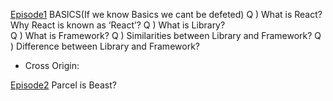 
[Episode1](/Notes/EP-1.PDF)
BASICS(If we know Basics we cant be defeted)
Q ) What is React? Why React is known as ‘React’?
Q ) What is Library?  
Q ) What is Framework?
Q ) Similarities between Library and Framework?
Q ) Difference between Library and Framework?
* Cross Origin:

[Episode2](/Notes/EP-2.PDF)
Parcel is Beast?

